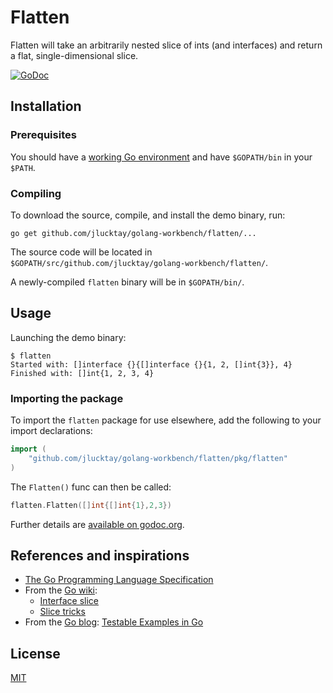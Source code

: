 # Flatten

Flatten will take an arbitrarily nested slice of ints (and interfaces) and return a flat, single-dimensional slice.

[![GoDoc](https://godoc.org/github.com/jlucktay/golang-workbench/flatten?status.svg)][badge-godoc]

## Installation

### Prerequisites

You should have a [working Go environment](https://golang.org/doc/install) and have `$GOPATH/bin` in your `$PATH`.

### Compiling

To download the source, compile, and install the demo binary, run:

``` shell
go get github.com/jlucktay/golang-workbench/flatten/...
```

The source code will be located in `$GOPATH/src/github.com/jlucktay/golang-workbench/flatten/`.

A newly-compiled `flatten` binary will be in `$GOPATH/bin/`.

## Usage

Launching the demo binary:

``` shell
$ flatten
Started with: []interface {}{[]interface {}{1, 2, []int{3}}, 4}
Finished with: []int{1, 2, 3, 4}
```

### Importing the package

To import the `flatten` package for use elsewhere, add the following to your import declarations:

``` go
import (
    "github.com/jlucktay/golang-workbench/flatten/pkg/flatten"
)
```

The `Flatten()` func can then be called:

``` go
flatten.Flatten([]int{[]int{1},2,3})
```

Further details are [available on godoc.org](https://godoc.org/github.com/jlucktay/golang-workbench/flatten/pkg/flatten).

## References and inspirations

- [The Go Programming Language Specification](https://golang.org/ref/spec)
- From the [Go wiki](https://github.com/golang/go/wiki):
  - [Interface slice](https://github.com/golang/go/wiki/InterfaceSlice)
  - [Slice tricks](https://github.com/golang/go/wiki/SliceTricks)
- From the [Go blog](https://blog.golang.org): [Testable Examples in Go](https://blog.golang.org/examples)

## License

[MIT](https://choosealicense.com/licenses/mit/)

[badge-godoc]: https://godoc.org/github.com/jlucktay/golang-workbench/flatten
